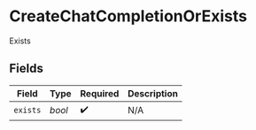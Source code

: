 # CreateChatCompletionOrExists

Exists


## Fields

| Field              | Type               | Required           | Description        |
| ------------------ | ------------------ | ------------------ | ------------------ |
| `exists`           | *bool*             | :heavy_check_mark: | N/A                |